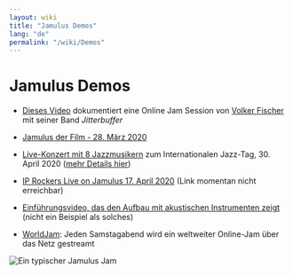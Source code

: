 ```yaml
---
layout: wiki
title: "Jamulus Demos"
lang: "de"
permalink: "/wiki/Demos"
---
```



# Jamulus Demos


* [Dieses Video](https://youtu.be/c8838jS2g3U) dokumentiert eine Online Jam Session von [Volker Fischer](https://sourceforge.net/u/corrados/profile/) mit seiner Band _Jitterbuffer_

* [Jamulus der Film - 28. März 2020](https://www.youtube.com/watch?v=2x-gwMmVK-s)

* [Live-Konzert mit 8 Jazzmusikern](https://www.youtube.com/watch?v=MpSIYxZMHw8&t=3307s) zum Internationalen Jazz-Tag, 30. April 2020 ([mehr Details hier](https://sourceforge.net/p/llcon/discussion/533517/thread/070485619d/#6b71)) 

* [IP Rockers Live on Jamulus 17. April 2020](https://soundcloud.com/dematteoss/sets/ip-rockers-live-on-jamulus-april-17-2020) (Link momentan nicht erreichbar)

* [Einführungsvideo, das den Aufbau mit akustischen Instrumenten zeigt](https://www.youtube.com/watch?v=lB4ZxDb9vnU) (nicht ein Beispiel als solches)

* [WorldJam](https://worldjam.vip/homepage.php): Jeden Samstagabend wird ein weltweiter Online-Jam über das Netz gestreamt

![Ein typischer Jamulus Jam](https://user-images.githubusercontent.com/4561747/79686157-1f1c1380-8236-11ea-9fdb-8a791dd2713f.png)
